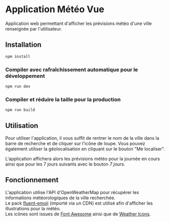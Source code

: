 # Application Météo Vue
Application web permettant d'afficher les prévisions météo d'une ville renseignée par l'utilisateur.

## Installation

```sh
npm install
```

### Compiler avec rafraîchissement automatique pour le développement

```sh
npm run dev
```

### Compiler et réduire la taille pour la production

```sh
npm run build
```
## Utilisation

Pour utiliser l'application, il vous suffit de rentrer le nom de la ville dans la barre de recherche et de cliquer sur l'icône de loupe. Vous pouvez également utiliser la géolocalisation en cliquant sur le bouton "Me localiser".

L'application affichera alors les prévisions météo pour la journée en cours ainsi que pour les 7 jours suivants avec le bouton _7 jours_.

## Fonctionnement

L'application utilise l'API d'OpenWeatherMap pour récupérer les informations météorologiques de la ville recherchée.\
Le pack [fluent-emoji](https://fluentui-emoji.vercel.app/modern) (importé via un CDN) est utilisé afin d'afficher les illustrations pour la météo.\
Les icônes sont issues de [Font Awesome](https://fontawesome.com/) ainsi que de [Weather Icons](https://github.com/Weatherfonts/weather-font).
